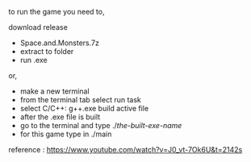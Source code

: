 to run the game you need to,

download release
  - Space.and.Monsters.7z
  - extract to folder
  - run .exe

or,

- make a new terminal
- from the terminal tab select run task
- select C/C++: g++.exe build active file
- after the .exe file is built
- go to the terminal and type ./*the-built-exe-name*
- for this game type in ./main

reference :
https://www.youtube.com/watch?v=J0_vt-7Ok6U&t=2142s

